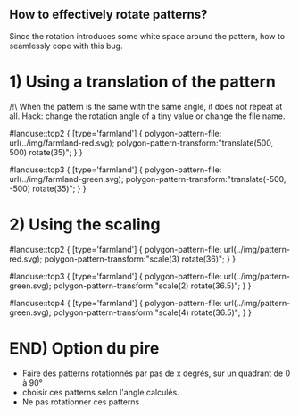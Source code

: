 How to effectively rotate patterns?
-------------------------------------


Since the rotation introduces some white space around the pattern, how to seamlessly cope with this bug.


# 1) Using a translation of the pattern

/!\ When the pattern is the same with the same angle, it does not repeat at all. Hack: change the rotation angle of a tiny value or change the file name.



#landuse::top2 {
    [type='farmland'] {
        polygon-pattern-file: url(../img/farmland-red.svg);
        polygon-pattern-transform:"translate(500, 500) rotate(35)";
    }
}

#landuse::top3 {
    [type='farmland'] {
        polygon-pattern-file: url(../img/farmland-green.svg);
        polygon-pattern-transform:"translate(-500, -500) rotate(35)";
    }
}

# 2) Using the scaling

#landuse::top2 {
    [type='farmland'] {
        polygon-pattern-file: url(../img/pattern-red.svg);
        polygon-pattern-transform:"scale(3) rotate(36)";
    }
}

#landuse::top3 {
    [type='farmland'] {
        polygon-pattern-file: url(../img/pattern-green.svg);
        polygon-pattern-transform:"scale(2) rotate(36.5)";
    }
}

#landuse::top4 {
    [type='farmland'] {
        polygon-pattern-file: url(../img/pattern-green.svg);
        polygon-pattern-transform:"scale(4) rotate(36.5)";
    }
}



# END) Option du pire


* Faire des patterns rotationnés par pas de x degrés, sur un quadrant de 0 à 90°
* choisir ces patterns selon l'angle calculés.
* Ne pas rotationner ces patterns
